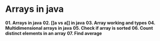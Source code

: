 # Arrays in java

**01. Arrays in java**
**02. []a vs a[] in java**
**03. Array working and types**
**04. Multidimensional arrays in java**
**05. Check if array is sorted**
**06. Count distinct elements in an array**
**07. Find average**
